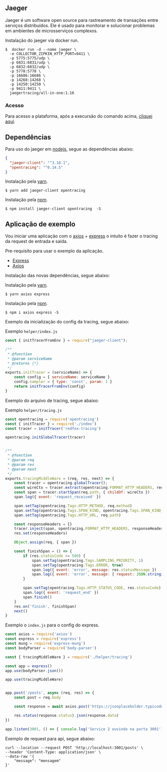 ## Jaeger

Jaeger é um software open source para rastreamento de transações entre serviços distribuídos. Ele é usado para monitorar e solucionar problemas em ambientes de microsserviços complexos.

Instalação do jaeger via docker run.

```shell
$  docker run -d --name jaeger \
  -e COLLECTOR_ZIPKIN_HTTP_PORT=9411 \
  -p 5775:5775/udp \
  -p 6831:6831/udp \
  -p 6832:6832/udp \
  -p 5778:5778 \
  -p 16686:16686 \
  -p 14268:14268 \
  -p 14250:14250 \
  -p 9411:9411 \
  jaegertracing/all-in-one:1.16
```

### Acesso

Para acesso a plataforma, após a execursão do comando acima, [cliquei aqui](http://localhost:16686/search).

## Dependências

Para uso do jaeger em [nodejs](https://nodejs.org/en), segue as dependências abaixo:

```json
{
  "jaeger-client": "^3.18.1",
  "opentracing": "^0.14.5"
}
```

Instalação pela [yarn](https://yarnpkg.com).

```shell
$ yarn add jaeger-client opentracing 
```

Instalação pela [npm](https://www.npmjs.com).

```shell
$ npm install jaeger-client opentracing  -S
```

## Aplicação de exemplo

Vou iniciar uma aplicação com o [axios](https://github.com/axios/axios) + [express](https://expressjs.com/pt-br/) o intuito é fazer o tracing da request de entrada e saída.

Pre-requisito para usar o exemplo da aplicação.

 - [Express](https://expressjs.com/pt-br/)
 - [Axios](https://github.com/axios/axios)


Instalação das novas dependências, segue abaixo:

Instalação pela [yarn](https://yarnpkg.com/).

```shell
$ yarn axios express
```

Instalação pela [npm](https://www.npmjs.com/).

```shell
$ npm i axios express -S
```

Exemplo da inicialização do config da tracing, segue abaixo:

Exemplo ```helper/index.js```

```js
const { initTracerFromEnv } = require("jaeger-client");

/**
 * @function
 * @param serviceName
 * @returns {*}
 */
exports.initTracer = (serviceName) => {
    const config = { serviceName: serviceName }
    config.sampler = { type: 'const', param: 1 }
    return initTracerFromEnv(config)
}
```

Exemplo do arquivo de tracing, segue abaixo:

Exemplo ```helper/tracing.js```

```js
const opentracing = require('opentracing')
const { initTracer } = require('./index')
const tracer = initTracer('redfox-tracing')

opentracing.initGlobalTracer(tracer)


/**
 * @function
 * @param req
 * @param res
 * @param next
 */
exports.tracingMiddleWare = (req, res, next) => {
    const tracer = opentracing.globalTracer();
    const wireCtx = tracer.extract(opentracing.FORMAT_HTTP_HEADERS, req.headers)
    const span = tracer.startSpan(req.path, { childOf: wireCtx })
    span.log({ event: 'request_received' })

    span.setTag(opentracing.Tags.HTTP_METHOD, req.method)
    span.setTag(opentracing.Tags.SPAN_KIND, opentracing.Tags.SPAN_KIND_RPC_SERVER)
    span.setTag(opentracing.Tags.HTTP_URL, req.path)

    const responseHeaders = {}
    tracer.inject(span, opentracing.FORMAT_HTTP_HEADERS, responseHeaders)
    res.set(responseHeaders)

    Object.assign(req, { span })

    const finishSpan = () => {
        if (res.statusCode >= 500) {
            span.setTag(opentracing.Tags.SAMPLING_PRIORITY, 1)
            span.setTag(opentracing.Tags.ERROR, true)
            span.log({ event: 'error', message: res.statusMessage })
            span.log({ event: 'error', message: { request: JSON.stringify({ body: req.body }, null, 4) } })
        }

        span.setTag(opentracing.Tags.HTTP_STATUS_CODE, res.statusCode)
        span.log({ event: 'request_end' })
        span.finish()
    }
    res.on('finish', finishSpan)
    next()
}
```


Exemplo o ```index.js``` para o config do express.

```js
const axios = require('axios')
const express = require('express')
const mung = require('express-mung')
const bodyParser = require('body-parser')

const { tracingMiddleWare } = require('./helper/tracing')

const app = express()
app.use(bodyParser.json())

app.use(tracingMiddleWare)


app.post('/posts', async (req, res) => {
    const post = req.body

    const response = await axios.post('https://jsonplaceholder.typicode.com/posts', post)

    res.status(response.status).json(response.data)
})

app.listen(3001, () => { console.log('Service 2 ouvindo na porta 3001') })
```

Exemplo de request para api, segue abaixo:


```shell
curl --location --request POST 'http://localhost:3001/posts' \
--header 'Content-Type: application/json' \
--data-raw '{
    "message": "mensagem"
}'
```



